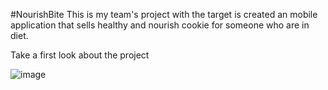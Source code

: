 #NourishBite
This is my team's project with the target is created an mobile application that sells healthy and nourish cookie for someone who are in diet.

Take a first look about the project 

![image](https://github.com/Quang-Thang/NourishBite/assets/84893287/91c50fc4-195d-4d10-b190-6cfd0b46de3d)

